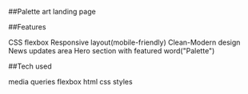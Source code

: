 ##Palette art landing page

 ##Features

 CSS flexbox
 Responsive layout(mobile-friendly)
 Clean-Modern design
 News updates area
 Hero section with featured word("Palette")

##Tech used

media queries
flexbox
html
css styles



